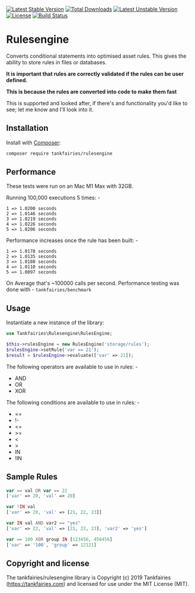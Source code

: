 [![Latest Stable Version](https://poser.pugx.org/tankfairies/rulesengine/v/stable)](https://packagist.org/packages/tankfairies/rulesengine)
[![Total Downloads](https://poser.pugx.org/tankfairies/rulesengine/downloads)](https://packagist.org/packages/tankfairies/rulesengine)
[![Latest Unstable Version](https://poser.pugx.org/tankfairies/rulesengine/v/unstable)](https://packagist.org/packages/tankfairies/rulesengine)
[![License](https://poser.pugx.org/tankfairies/rulesengine/license)](https://packagist.org/packages/tankfairies/rulesengine)
[![Build Status](https://app.travis-ci.com/tankfairies/rulesengine.svg?token=FGxfEWac5mNbgFL7m8UP&branch=2.0)](https://app.travis-ci.com/tankfairies/rulesengine)


# Rulesengine
Converts conditional statements into optimised asset rules.
This gives the ability to store rules in files or databases.

**It is important that rules are correctly validated if the rules can be user defined.**

**This is because the rules are converted into code to make them fast**

This is supported and looked after, if there's and functionality you'd like to see; let me know and I'll look into it.

## Installation

Install with [Composer](https://getcomposer.org/):

```bash
composer require tankfairies/rulesengine
```

## Performance

These tests were run on an Mac M1 Max with 32GB.

Running 100,000 executions 5 times: -

    1 => 1.0200 seconds
    2 => 1.0146 seconds
    3 => 1.0219 seconds
    4 => 1.0226 seconds
    5 => 1.0206 seconds

Performance increases once the rule has been built: -

    1 => 1.0178 seconds
    2 => 1.0135 seconds
    3 => 1.0180 seconds
    4 => 1.0110 seconds
    5 => 1.0097 seconds

On Average that's ~100000 calls per second.
Performance testing was done with - ```tankfairies/benchmark```

## Usage

Instantiate a new instance of the library:

```php
use Tankfairies\Rulesengine\RulesEngine;

$this->rulesEngine = new RulesEngine('storage/rules');
$rulesEngine->setRule('var == 21');
$result = $rulesEngine->evaluate(['var' => 21]);
```

The following operators are available to use in rules: -

* AND
* OR 
* XOR

The following conditions are available to use in rules: -

* ==
* !-
* <=
* \>=
* <
* \>
* IN
* !IN

## Sample Rules

```php
var == val OR var == 22
['var' => 20, 'val' => 20]
```

```php
var !IN val
['var' => 20, 'val' => [21, 22, 23]]
```

```php
var IN val AND var2 == "yes"
['var' => 22, 'val' => [21, 22, 23], 'var2' => 'yes']
```

```php
var == 100 XOR group IN [123456, 456456]
['var' => '100', 'group' => 12121]
```

## Copyright and license

The tankfairies/rulesengine library is Copyright (c) 2019 Tankfairies (https://tankfairies.com) and licensed for use under the MIT License (MIT).
